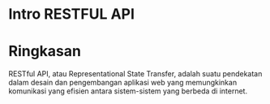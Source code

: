 # Intro RESTFUL API

# Ringkasan
RESTful API, atau Representational State Transfer, adalah suatu pendekatan dalam desain dan pengembangan aplikasi web yang memungkinkan komunikasi yang efisien antara sistem-sistem yang berbeda di internet.